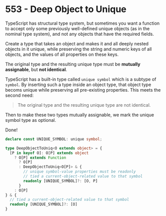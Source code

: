 # 553 - Deep Object to Unique

TypeScript has structural type system, but sometimes you want a function to accept only some previously well-defined unique objects (as in the nominal type system), and not any objects that have the required fields.

Create a type that takes an object and makes it and all deeply nested objects in it unique, while preserving the string and numeric keys of all objects, and the values of all properties on these keys.

The original type and the resulting unique type must be **mutually assignable**, but **not identical**.

TypeScript has a built-in type called `unique symbol` which is a subtype of `symbol`. By inserting such a type inside an object type, that object type becoms unique while preserving all pre-existing properties. This meets the second need:

> The original type and the resulting unique type are not identical.

Then to make these two types mutually assignable, we mark the unique symbol type as optional.

Done!

```typescript
declare const UNIQUE_SYMBOL: unique symbol;

type DeepObjectToUniq<O extends object> = {
  [P in keyof O]: O[P] extends object
    ? O[P] extends Function
      ? O[P]
      : DeepObjectToUniq<O[P]> & {
        // unique symbol-value properties must be readonly
        // tied a current-object-related value to that symbol
        readonly [UNIQUE_SYMBOL]?: [O, P]
      }
    : O[P]
} & {
  // tied a current-object-related value to that symbol
  readonly [UNIQUE_SYMBOL]?: [O]
}
```
